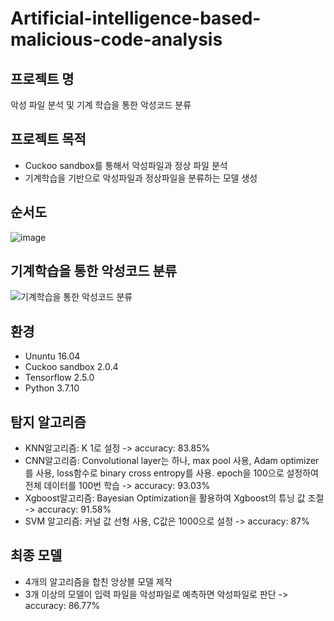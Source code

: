 # Artificial-intelligence-based-malicious-code-analysis

## 프로젝트 명
악성 파일 분석 및 기계 학습을 통한 악성코드 분류

## 프로젝트 목적
-	Cuckoo sandbox를 통해서 악성파일과 정상 파일 분석
-	기계학습을 기반으로 악성파일과 정상파일을 분류하는 모델 생성

## 순서도
![image](https://user-images.githubusercontent.com/69044270/122741988-7bf2de00-d2c0-11eb-8cba-265077f4f07c.png)


## 기계학습을 통한 악성코드 분류
![기계학습을 통한 악성코드 분류](https://user-images.githubusercontent.com/69952073/124561862-5269b300-de79-11eb-8855-b7a481070baa.PNG)

## 환경
- Ununtu 16.04 
- Cuckoo sandbox 2.0.4
- Tensorflow 2.5.0
- Python 3.7.10

## 탐지 알고리즘
- KNN알고리즘: K 1로 설정 -> accuracy: 83.85%
- CNN알고리즘: Convolutional layer는 하나, max pool 사용, Adam optimizer를 사용, loss함수로 binary cross entropy를 사용. epoch을 100으로 설정하여 전체 데이터를 100번 학습 -> accuracy: 93.03%
- Xgboost알고리즘: Bayesian Optimization을 활용하여 Xgboost의 튜닝 값 조절 -> accuracy: 91.58%
- SVM 알고리즘: 커널 값 선형 사용, C값은 1000으로 설정 -> accuracy: 87%

## 최종 모델
- 4개의 알고리즘을 합친 앙상블 모델 제작
- 3개 이상의 모델이 입력 파일을 악성파일로 예측하면 악성파일로 판단 -> accuracy: 86.77%
